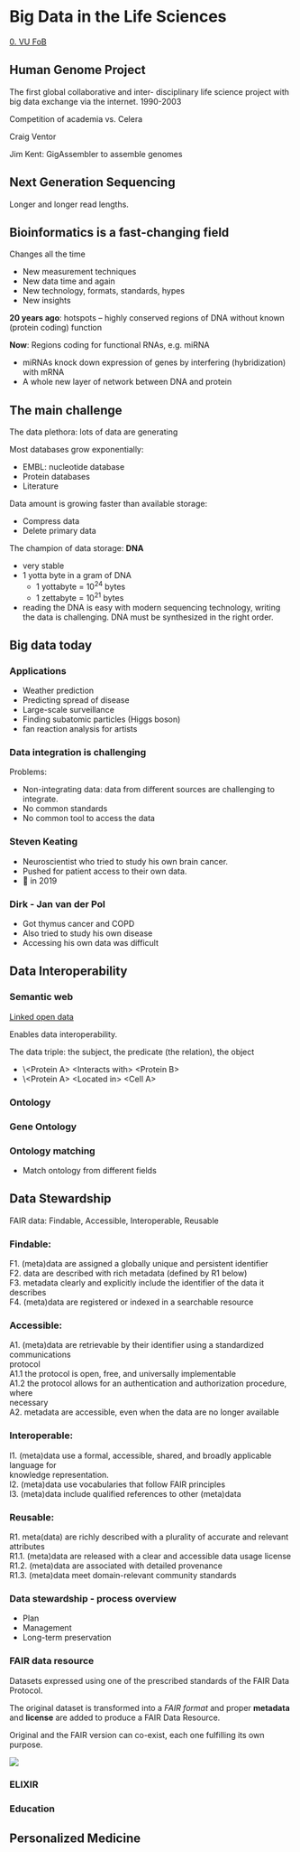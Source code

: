 # Big Data in the Life Sciences

[0. VU FoB](0.%20VU%20FoB.md)

## Human Genome Project

The first global collaborative and inter- disciplinary life science project with big data exchange via the internet. 1990-2003

Competition of academia vs. Celera

Craig Ventor

Jim Kent: GigAssembler to assemble genomes

## Next Generation Sequencing

Longer and longer read lengths.

## Bioinformatics is a fast-changing field

Changes all the time
- New measurement techniques  
- New data time and again  
- New technology, formats, standards, hypes  
- New insights  

**20 years ago**: hotspots – highly conserved regions of DNA without known (protein coding) function  

**Now**: Regions coding for functional RNAs, e.g. miRNA  
- miRNAs knock down expression of genes by interfering (hybridization) with mRNA  
- A whole new layer of network between DNA and protein  

## The main challenge

The data plethora: lots of data are generating

Most databases grow exponentially:
- EMBL: nucleotide database
- Protein databases
- Literature

Data amount is growing faster than available storage:
- Compress data
- Delete primary data

The champion of data storage: **DNA**
- very stable
- 1 yotta byte in a gram of DNA
	- 1 yottabyte = $10^{24}$ bytes
	- 1 zettabyte = $10^{21}$ bytes
- reading the DNA is easy with modern sequencing technology, writing the data is challenging. DNA must be synthesized in the right order.

## Big data today

### Applications

- Weather prediction
- Predicting spread of disease
- Large-scale surveillance
- Finding subatomic particles (Higgs boson)
- fan reaction analysis for artists

### Data integration is challenging

Problems:
- Non-integrating data: data from different sources are challenging to integrate.
- No common standards
- No common tool to access the data

### Steven Keating

- Neuroscientist who tried to study his own brain cancer.
- Pushed for patient access to their own data. 
- 👻 in 2019

### Dirk - Jan van der Pol

- Got thymus cancer and COPD
- Also tried to study his own disease
- Accessing his own data was difficult

## Data Interoperability

### Semantic web

[Linked open data](https://lod-cloud.net/clouds/lod-cloud.svg)

Enables data interoperability.

The data triple: the subject, the predicate (the relation), the object
- \\<Protein A\> \<Interacts with\> \<Protein B\>
- \\<Protein A\> \<Located in\> \<Cell A\>

### Ontology


### Gene Ontology


### Ontology matching

- Match ontology from different fields

## Data Stewardship

FAIR data: Findable, Accessible, Interoperable, Reusable

### Findable:  

F1. (meta)data are assigned a globally unique and persistent identifier  
F2. data are described with rich metadata (defined by R1 below)  
F3. metadata clearly and explicitly include the identifier of the data it describes  
F4. (meta)data are registered or indexed in a searchable resource  

### Accessible:  

A1. (meta)data are retrievable by their identifier using a standardized communications  
protocol  
A1.1 the protocol is open, free, and universally implementable  
A1.2 the protocol allows for an authentication and authorization procedure, where  
necessary  
A2. metadata are accessible, even when the data are no longer available  

### Interoperable:  

I1. (meta)data use a formal, accessible, shared, and broadly applicable language for  
knowledge representation.  
I2. (meta)data use vocabularies that follow FAIR principles  
I3. (meta)data include qualified references to other (meta)data  

### Reusable:  

R1. meta(data) are richly described with a plurality of accurate and relevant attributes  
R1.1. (meta)data are released with a clear and accessible data usage license  
R1.2. (meta)data are associated with detailed provenance  
R1.3. (meta)data meet domain-relevant community standards

### Data stewardship - process overview

- Plan
- Management
- Long-term preservation

### FAIR data resource

Datasets expressed using one of the prescribed standards of the FAIR Data Protocol. 

The original dataset is transformed into a _FAIR format_ and proper **metadata** and **license** are added to produce a FAIR Data Resource.  

Original and the FAIR version can co-exist, each one fulfilling its own purpose.

![](Pasted%20image%2020240923103917.png)

### ELIXIR


### Education


## Personalized Medicine

